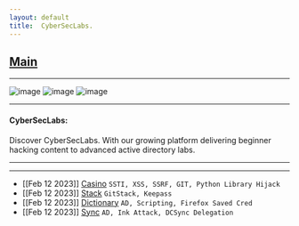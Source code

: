 ```yaml
---
layout: default
title:  CyberSecLabs.
---
```


<h2 class="menu-header" id="indexhtml"><a href="../../index.html">Main</a></h2>
<hr>

![image](https://user-images.githubusercontent.com/113513376/223276121-b32e5487-55df-44d4-89ec-d7a8e0eb5a0e.png)
![image](https://user-images.githubusercontent.com/113513376/223276311-bf7b27d4-5676-46ae-9e4b-932bcd89b130.png)
![image](https://user-images.githubusercontent.com/113513376/223276360-2e7718a1-be74-43f8-a9cb-a514fbd48393.png)

* * *
<h4 class="menu-header" id="cyberseclabs">CyberSecLabs:</h4>
Discover CyberSecLabs. With our growing platform delivering beginner hacking content to advanced active directory labs.
<hr>
<hr>

- [[Feb 12 2023]] [Casino](https://markuched13.github.io/posts/cyberseclabs/CTF--CyberSecLabs--Linux--Challenge_Labs.pdf) `SSTI, XSS, SSRF, GIT, Python Library Hijack `
- [[Feb 12 2023]] [Stack](https://markuched13.github.io/posts/cyberseclabs/CTF--CyberSecLabs--Windows--Beginner_Lab--Stack.pdf) `GitStack, Keepass`
- [[Feb 12 2023]] [Dictionary](https://markuched13.github.io/posts/cyberseclabs/CTF--CyberSecLabs--Windows--Challenge_Lab--Dictionary.pdf) `AD, Scripting, Firefox Saved Cred`
- [[Feb 12 2023]] [Sync](https://markuched13.github.io/posts/cyberseclabs/CTF--CyberSecLabs--Windows--Challenge_Lab--Sync.pdf) `AD, Ink Attack, DCSync Delegation`
